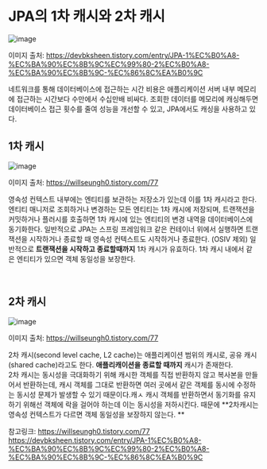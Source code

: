 # JPA의 1차 캐시와 2차 캐시

![image](https://user-images.githubusercontent.com/45115557/195528645-91ed8194-0c66-4453-a628-b65e4391473a.png)

이미지 출처: https://devbksheen.tistory.com/entry/JPA-1%EC%B0%A8-%EC%BA%90%EC%8B%9C%EC%99%80-2%EC%B0%A8-%EC%BA%90%EC%8B%9C-%EC%86%8C%EA%B0%9C   

네트워크를 통해 데이터베이스에 접근하는 시간 비용은 애플리케이션 서버 내부 메모리에 접근하는 시간보다 수만에서 수십만배 비싸다. 조회한 데이터를 메모리에 캐싱해두면 데이터베이스 접근 횟수를 줄여 성능을 개선할 수 있고, 
JPA에서도 캐싱을 사용하고 있다. 

## 1차 캐시

![image](https://user-images.githubusercontent.com/45115557/195525754-620f1ca8-8fcd-459d-b702-a0ed898a1a4e.png)

이미지 출처:  https://willseungh0.tistory.com/77   

영속성 컨텍스트 내부에는 엔티티를 보관하는 저장소가 있는데 이를 1차 캐시라고 한다. 엔티티 매니저로 조회하거나 변경하는 모든 엔티티는 1차 캐시에 저장되며, 트랜잭션을 커밋하거나 플러시를 호출하면 1차 캐시에 있는
엔티티의 변경 내역을 데이터베이스에 동기화한다. 일반적으로 JPA는 스프링 프레임워크 같은 컨테이너 위에서 실행하면 트랜잭션을 시작하거나 종료할 때 영속성 컨텍스트도 시작하거나 종료한다. (OSIV 제외)
일반적으로 **트랜잭션을 시작하고 종료할때까지** 1차 캐시가 유효하다. 
1차 캐시 내에서 같은 엔티티가 있으면 객체 동일성을 보장한다. 

</br>

## 2차 캐시

![image](https://user-images.githubusercontent.com/45115557/195528266-627cb2e5-69c6-4de7-8cf4-e7e924c2b4eb.png)

이미지 출처:  https://willseungh0.tistory.com/77   

2차 캐시(second level cache, L2 cache)는 애플리케이션 범위의 캐시로, 공유 캐시(shared cache)라고도 한다. **애플리캐이션을 종료할 때까지** 캐시가 존재한다.    
2차 캐시는 동시성을 극대화하기 위해 캐시한 객체를 직접 반환하지 않고 복사본을 만들어서 반환하는데, 캐시 객체를 그대로 반환하면 여러 곳에서 같은 객체를 동시에 수정하는 동시성 문제가 발생할 수 있기 때문이다.캐ㅅ
캐시 객체를 반환하면서 동기화를 유지하기 위해선 객체에 락을 걸어야 하는데 이는 동시성을 저하시킨다. 
때문에 **2차캐시는 영속성 컨텍스트가 다르면 객체 동일성을 보장하지 않는다. **

참고링크:
https://willseungh0.tistory.com/77   
https://devbksheen.tistory.com/entry/JPA-1%EC%B0%A8-%EC%BA%90%EC%8B%9C%EC%99%80-2%EC%B0%A8-%EC%BA%90%EC%8B%9C-%EC%86%8C%EA%B0%9C   

